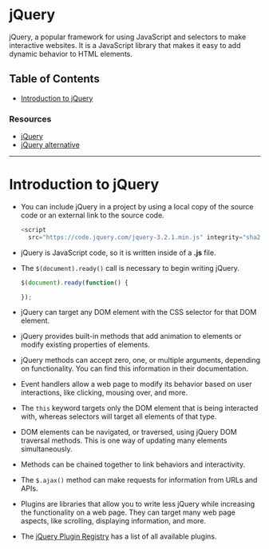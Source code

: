 # jQuery

jQuery, a popular framework for using JavaScript and selectors to make interactive websites. It is a JavaScript library that makes it easy to add dynamic behavior to HTML elements.

## Table of Contents

- [Introduction to jQuery](#introduction-to-jquery)

### Resources

- [jQuery](https://api.jquery.com)
- [jQuery alternative](http://jqapi.com)

---

# Introduction to jQuery

- You can include jQuery in a project by using a local copy of the source code or an external link to the source code.

  ```JavaScript
  <script
    src="https://code.jquery.com/jquery-3.2.1.min.js" integrity="sha256-hwg4gsxgFZhOsEEamdOYGBf13FyQuiTwlAQgxVSNgt4=" crossorigin="anonymous"></script>
  ```

- jQuery is JavaScript code, so it is written inside of a __.js__ file.

- The `$(document).ready()` call is necessary to begin writing jQuery.

  ```JavaScript
  $(document).ready(function() {

  });
  ```

- jQuery can target any DOM element with the CSS selector for that DOM element.

- jQuery provides built-in methods that add animation to elements or modify existing properties of elements.

- jQuery methods can accept zero, one, or multiple arguments, depending on functionality. You can find this information in their documentation.

- Event handlers allow a web page to modify its behavior based on user interactions, like clicking, mousing over, and more.

- The `this` keyword targets only the DOM element that is being interacted with, whereas selectors will target all elements of that type.

- DOM elements can be navigated, or traversed, using jQuery DOM traversal methods. This is one way of updating many elements simultaneously.

- Methods can be chained together to link behaviors and interactivity.

- The `$.ajax()` method can make requests for information from URLs and APIs.

- Plugins are libraries that allow you to write less jQuery while increasing the functionality on a web page. They can target many web page aspects, like scrolling, displaying information, and more.

- The [jQuery Plugin Registry](https://plugins.jquery.com) has a list of all available plugins.
